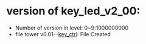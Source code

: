 # version of key_led_v2_00:
* Number of version in level:
 0~9:1000000000
* file tower
v0.01--[key_ctrl](D:/e1_library/e1_key_led_plat2/key_led_pl_demo/key_led_v2_00.srcs/sources_1/new/key_ctrl.v): File Created

                                                                                                                                                                                                                                                                                                                                                                                                                                                                                                                                                                                                                                                                                                                                                                                                                                                                                                                                                                                                                                        